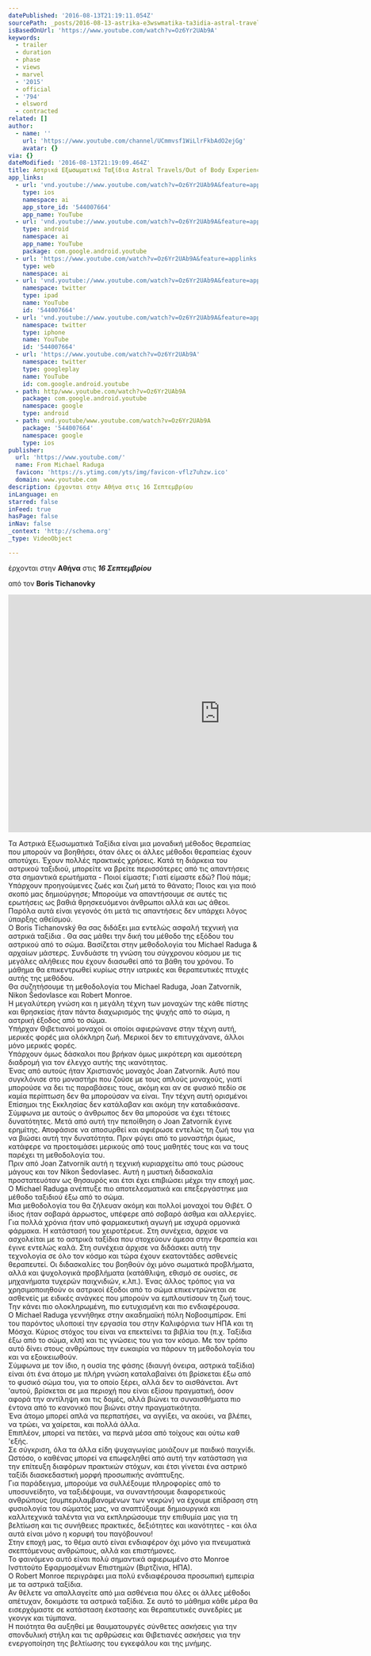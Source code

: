 ```yaml
---
datePublished: '2016-08-13T21:19:11.054Z'
sourcePath: _posts/2016-08-13-astrika-e3wswmatika-ta3idia-astral-travelsout-of-body-exp.md
isBasedOnUrl: 'https://www.youtube.com/watch?v=Oz6Yr2UAb9A'
keywords:
  - trailer
  - duration
  - phase
  - views
  - marvel
  - '2015'
  - official
  - '794'
  - elsword
  - contracted
related: []
author:
  - name: ''
    url: 'https://www.youtube.com/channel/UCmmvsf1WiLlrFkbAdO2ejGg'
    avatar: {}
via: {}
dateModified: '2016-08-13T21:19:09.464Z'
title: Αστρικά Εξωσωματικά Ταξίδια Astral Travels/Out of Body Experience
app_links:
  - url: 'vnd.youtube://www.youtube.com/watch?v=Oz6Yr2UAb9A&feature=applinks'
    type: ios
    namespace: ai
    app_store_id: '544007664'
    app_name: YouTube
  - url: 'vnd.youtube://www.youtube.com/watch?v=Oz6Yr2UAb9A&feature=applinks'
    type: android
    namespace: ai
    app_name: YouTube
    package: com.google.android.youtube
  - url: 'https://www.youtube.com/watch?v=Oz6Yr2UAb9A&feature=applinks'
    type: web
    namespace: ai
  - url: 'vnd.youtube://www.youtube.com/watch?v=Oz6Yr2UAb9A&feature=applinks'
    namespace: twitter
    type: ipad
    name: YouTube
    id: '544007664'
  - url: 'vnd.youtube://www.youtube.com/watch?v=Oz6Yr2UAb9A&feature=applinks'
    namespace: twitter
    type: iphone
    name: YouTube
    id: '544007664'
  - url: 'https://www.youtube.com/watch?v=Oz6Yr2UAb9A'
    namespace: twitter
    type: googleplay
    name: YouTube
    id: com.google.android.youtube
  - path: http/www.youtube.com/watch?v=Oz6Yr2UAb9A
    package: com.google.android.youtube
    namespace: google
    type: android
  - path: vnd.youtube/www.youtube.com/watch?v=Oz6Yr2UAb9A
    package: '544007664'
    namespace: google
    type: ios
publisher:
  url: 'https://www.youtube.com/'
  name: From Michael Raduga
  favicon: 'https://s.ytimg.com/yts/img/favicon-vflz7uhzw.ico'
  domain: www.youtube.com
description: έρχονται στην Αθήνα στις 16 Σεπτεμβρίου
inLanguage: en
starred: false
inFeed: true
hasPage: false
inNav: false
_context: 'http://schema.org'
_type: VideoObject

---
```

έρχονται στην **Αθήνα** στις _**16 Σεπτεμβρίου**_

από τον **Boris Tichanovky**

<iframe src="https://cdn.embedly.com/widgets/media.html?src=https%3A%2F%2Fwww.youtube.com%2Fembed%2FOz6Yr2UAb9A%3Ffeature%3Doembed&amp;url=http%3A%2F%2Fwww.youtube.com%2Fwatch%3Fv%3DOz6Yr2UAb9A&amp;image=https%3A%2F%2Fi.ytimg.com%2Fvi%2FOz6Yr2UAb9A%2Fhqdefault.jpg&amp;key=b7d04c9b404c499eba89ee7072e1c4f7&amp;type=text%2Fhtml&amp;schema=youtube" width="854" height="480" scrolling="no" frameborder="0" allowfullscreen="" style=""></iframe>

Τα Αστρικά Εξωσωματικά Ταξίδια είναι μια μοναδική μέθοδος θεραπείας που μπορούν να βοηθήσει, όταν όλες οι άλλες μέθοδοι θεραπείας έχουν αποτύχει. Έχουν πολλές πρακτικές χρήσεις. Κατά τη διάρκεια του αστρικού ταξιδιού, μπορείτε να βρείτε περισσότερες από τις απαντήσεις στα σημαντικά ερωτήματα - Ποιοί είμαστε; Γιατί είμαστε εδώ? Πού πάμε; Υπάρχουν προηγούμενες ζωές και ζωή μετά το θάνατο; Ποιος και για ποιό σκοπό μας δημιούργησε; Μπορούμε να απαντήσουμε σε αυτές τις ερωτήσεις ως βαθιά θρησκευόμενοι άνθρωποι αλλά και ως άθεοι. Παρόλα αυτά είναι γεγονός ότι μετά τις απαντήσεις δεν υπάρχει λόγος ύπαρξης αθεϊσμού.  
Ο Boris Tichanovský θα σας διδάξει μια εντελώς ασφαλή τεχνική για αστρικά ταξίδια . Θα σας μάθει την δική του μέθοδο της εξόδου του αστρικού από το σώμα. Βασίζεται στην μεθοδολογία του Michael Raduga & αρχαίων μάστερς. Συνδυάστε τη γνώση του σύγχρονου κόσμου με τις μεγάλες αλήθειες που έχουν διασωθεί από τα βάθη του χρόνου. Το μάθημα θα επικεντρωθεί κυρίως στην ιατρικές και θεραπευτικές πτυχές αυτής της μεθόδου.  
Θα συζητήσουμε τη μεθοδολογία του Michael Raduga, Joan Zatvornik, Nikon Šedovlasce και Robert Monroe.   
Η μεγαλύτερη γνώση και η μεγάλη τέχνη των μοναχών της κάθε πίστης και θρησκείας ήταν πάντα διαχωρισμός της ψυχής από το σώμα, η αστρική έξοδος από το σώμα.   
Υπήρχαν Θιβετιανοί μοναχοί οι οποίοι αφιερώνανε στην τέχνη αυτή, μερικές φορές μια ολόκληρη ζωή. Μερικοί δεν το επιτυγχάνανε, άλλοι μόνο μερικές φορές.   
Υπάρχουν όμως δάσκαλοι που βρήκαν όμως μικρότερη και αμεσότερη διαδρομή για τον έλεγχο αυτής της ικανότητας.  
Ένας από αυτούς ήταν Χριστιανός μοναχός Joan Zatvornik. Αυτό που συγκλόνισε στο μοναστήρι που ζούσε με τους απλούς μοναχούς, γιατί μπορούσε να δει τις παραβάσεις τους, ακόμη και αν σε φυσικό πεδίο σε καμία περίπτωση δεν θα μπορούσαν να είναι. Την τέχνη αυτή ορισμένοι Επίσημοι της Εκκλησίας δεν κατάλαβαν και ακόμη την καταδικάσανε. Σύμφωνα με αυτούς ο άνθρωπος δεν θα μπορούσε να έχει τέτοιες δυνατότητες. Μετά από αυτή την πεποίθηση ο Joan Zatvornik έγινε ερημίτης. Αποφάσισε να αποσυρθεί και αφιέρωσε εντελώς τη ζωή του για να βιώσει αυτή την δυνατότητα. Πριν φύγει από το μοναστήρι όμως, κατάφερε να προετοιμάσει μερικούς από τους μαθητές τους και να τους παρέχει τη μεθοδολογία του.  
Πριν από Joan Zatvornik αυτή η τεχνική κυριαρχείτω από τους ρώσους μάγους και τον Nikon Šedovlasec. Αυτή η μυστική διδασκαλία προστατευόταν ως θησαυρός και έτσι έχει επιβιώσει μέχρι την εποχή μας.  
Ο Michael Raduga ανέπτυξε πιο αποτελεσματικά και επεξεργάστηκε μια μέθοδο ταξιδιού έξω από το σώμα.   
Μια μεθοδολογία του θα ζήλευαν ακόμη και πολλοί μοναχοί του Θιβέτ. Ο ίδιος ήταν σοβαρά άρρωστος, υπέφερε από σοβαρό άσθμα και αλλεργίες. Για πολλά χρόνια ήταν υπό φαρμακευτική αγωγή με ισχυρά ορμονικά φάρμακα. Η κατάστασή του χειροτέρευε. Στη συνέχεια, άρχισε να ασχολείται με το αστρικά ταξίδια που στοχεύουν άμεσα στην θεραπεία και έγινε εντελώς καλά. Στη συνέχεια άρχισε να διδάσκει αυτή την τεχνολογία σε όλο τον κόσμο και τώρα έχουν εκατοντάδες ασθενείς θεραπευτεί. Οι διδασκαλίες του βοηθούν όχι μόνο σωματικά προβλήματα, αλλά και ψυχολογικά προβλήματα (κατάθλιψη, εθισμό σε ουσίες, σε μηχανήματα τυχερών παιχνιδιών, κ.λπ.). Ένας άλλος τρόπος για να χρησιμοποιηθούν οι αστρικοί έξοδοι από το σώμα επικεντρώνεται σε ασθενείς με ειδικές ανάγκες που μπορούν να εμπλουτίσουν τη ζωή τους. Την κάνει πιο ολοκληρωμένη, πιο ευτυχισμένη και πιο ενδιαφέρουσα.  
Ο Michael Raduga γεννήθηκε στην ακαδημαϊκή πόλη Νοβοσιμπίρσκ. Επί του παρόντος υλοποιεί την εργασία του στην Καλιφόρνια των ΗΠΑ και τη Μόσχα. Κύριος στόχος του είναι να επεκτείνει τα βιβλία του (π.χ. Ταξίδια έξω από το σώμα, κλπ) και τις γνώσεις του για τον κόσμο. Με τον τρόπο αυτό δίνει στους ανθρώπους την ευκαιρία να πάρουν τη μεθοδολογία του και να εξοικειωθούν.  
Σύμφωνα με τον ίδιο, η ουσία της φάσης (διαυγή όνειρα, αστρικά ταξίδια) είναι ότι ένα άτομο με πλήρη γνώση καταλαβαίνει ότι βρίσκεται έξω από το φυσικό σώμα του, για το οποίο ξέρει, αλλά δεν το αισθάνεται. Αντ 'αυτού, βρίσκεται σε μια περιοχή που είναι εξίσου πραγματική, όσον αφορά την αντίληψη και τις δομές, αλλά βιώνει τα συναισθήματα πιο έντονα από το κανονικό που βιώνει στην πραγματικότητα.   
Ένα άτομο μπορεί απλά να περπατήσει, να αγγίξει, να ακούει, να βλέπει, να τρώει, να χαίρεται, και πολλά άλλα.   
Επιπλέον, μπορεί να πετάει, να περνά μέσα από τοίχους και ούτω καθ 'εξής.   
Σε σύγκριση, όλα τα άλλα είδη ψυχαγωγίας μοιάζουν με παιδικό παιχνίδι.  
Ωστόσο, ο καθένας μπορεί να επωφεληθεί από αυτή την κατάσταση για την επίτευξη διαφόρων πρακτικών στόχων, και έτσι γίνεται ένα αστρικό ταξίδι διασκεδαστική μορφή προσωπικής ανάπτυξης.   
Για παράδειγμα, μπορούμε να συλλέξουμε πληροφορίες από το υποσυνείδητο, να ταξιδέψουμε, να συναντήσουμε διαφορετικούς ανθρώπους (συμπεριλαμβανομένων των νεκρών) να έχουμε επίδραση στη φυσιολογία του σώματός μας, να αναπτύξουμε δημιουργικά και καλλιτεχνικά ταλέντα για να εκπληρώσουμε την επιθυμία μας για τη βελτίωση και τις συνήθειες πρακτικές, δεξιότητες και ικανότητες - και όλα αυτά είναι μόνο η κορυφή του παγόβουνου!  
Στην εποχή μας, το θέμα αυτό είναι ενδιαφέρον όχι μόνο για πνευματικά σκεπτόμενους ανθρώπους, αλλά και επιστήμονες.  
Το φαινόμενο αυτό είναι πολύ σημαντικά αφιερωμένο στο Monroe Ινστιτούτο Εφαρμοσμένων Επιστημών (Βιρτζίνια, ΗΠΑ).   
Ο Robert Monroe περιγράφει μια πολύ ενδιαφέρουσα προσωπική εμπειρία με τα αστρικά ταξίδια.  
Αν θέλετε να απαλλαγείτε από μια ασθένεια που όλες οι άλλες μέθοδοι απέτυχαν, δοκιμάστε τα αστρικά ταξίδια. Σε αυτό το μάθημα κάθε μέρα θα εισερχόμαστε σε κατάσταση έκστασης και θεραπευτικές συνεδρίες με γκονγκ και τύμπανα.   
Η ποιότητα θα αυξηθεί με θαυματουργές σύνθετες ασκήσεις για την σπονδυλική στήλη και τις αρθρώσεις και Θιβετιανές ασκήσεις για την ενεργοποίηση της βελτίωσης του εγκεφάλου και της μνήμης.
